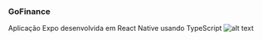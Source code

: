 ### GoFinance

Aplicação Expo desenvolvida em React Native usando TypeScript
![alt text](https://github.com/webstylus/gofinances/blob/main/src/assets/images/cover.png?raw=true)

